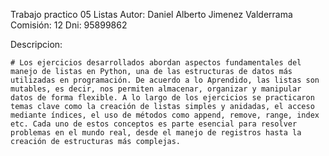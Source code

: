 Trabajo practico 05 Listas 
Autor: Daniel Alberto Jimenez Valderrama
Comisión: 12
Dni: 95899862

Descripcion:

    # Los ejercicios desarrollados abordan aspectos fundamentales del manejo de listas en Python, una de las estructuras de datos más utilizadas en programación. De acuerdo a lo Aprendido, las listas son mutables, es decir, nos permiten almacenar, organizar y manipular datos de forma flexible. A lo largo de los ejercicios se practicaron temas clave como la creación de listas simples y anidadas, el acceso mediante índices, el uso de métodos como append, remove, range, index etc. Cada uno de estos conceptos es parte esencial para resolver problemas en el mundo real, desde el manejo de registros hasta la creación de estructuras más complejas.
